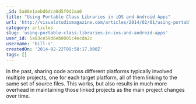 ```yaml
---
_id: 5a88e1aebd6dca0d5f0d2aa0
title: "Using Portable Class Libraries in iOS and Android Apps"
url: 'http://visualstudiomagazine.com/articles/2014/02/01/using-portable-class-libraries-in-ios-and-android-apps.aspx'
category: articles
slug: 'using-portable-class-libraries-in-ios-and-android-apps'
user_id: 5a83ce59d6eb0005c4ecda2c
username: 'bill-s'
createdOn: '2014-02-22T09:58:17.000Z'
tags: []
---
```


In the past, sharing code across different platforms typically involved multiple projects, one for each target platform, all of them linking to the same set of source files. This works, but also results in much more overhead in maintaining those linked projects as the main project changes over time.
